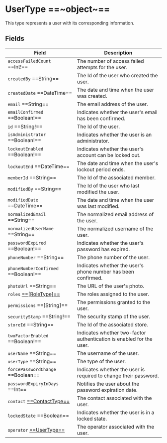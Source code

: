 # UserType ==~object~==

This type represents a user with its corresponding information.

## Fields

| Field                         	    | Description                                                           	|
|------------------------------------	|-----------------------------------------------------------------------	|
| `accessFailedCount`  ==Int!==         | The number of access failed attempts for the user.                        |
| `createdBy`  ==String==               | The Id of the user who created the user.                                 	|
| `createdDate`  ==DateTime==           | The date and time when the user was created.                             	|
| `email`  ==String==                   | The email address of the user.                                           	|
| `emailConfirmed`  ==Boolean!==         | Indicates whether the user's email has been confirmed.                 	|
| `id`  ==String!==                      | The Id of the user.                                                     	|
| `isAdministrator`  ==Boolean!==        | Indicates whether the user is an administrator.                         	|
| `lockoutEnabled`  ==Boolean!==         | Indicates whether the user's account can be locked out.                 	|
| `lockoutEnd`  ==DateTime==            | The date and time when the user's lockout period ends.                   	|
| `memberId`  ==String==                | The Id of the associated member.                                         	|
| `modifiedBy`  ==String==              | The Id of the user who last modified the user.                           	|
| `modifiedDate`  ==DateTime==          | The date and time when the user was last modified.                       	|
| `normalizedEmail`  ==String==         | The normalized email address of the user.                                	|
| `normalizedUserName`  ==String==      | The normalized username of the user.                                     	|
| `passwordExpired`  ==Boolean!==        | Indicates whether the user's password has expired.                      	|
| `phoneNumber`  ==String==             | The phone number of the user.                                            	|
| `phoneNumberConfirmed`  ==Boolean!==   | Indicates whether the user's phone number has been confirmed.           	|
| `photoUrl`  ==String==                | The URL of the user's photo.                                             	|
| `roles` [ ==[RoleType]== ](RoleType.md)| The roles assigned to the user.                                          |
| `permissions`  ==[String]==           | The permissions granted to the user.                                     	|
| `securityStamp`  ==String!==           | The security stamp of the user.                                         	|
| `storeId`  ==String==                 | The Id of the associated store.                                          	|
| `twoFactorEnabled`  ==Boolean!==       | Indicates whether two-factor authentication is enabled for the user.     |
| `userName`  ==String==                | The username of the user.                                                	|
| `userType`  ==String==                | The type of the user.                                                    	|
| `forcePasswordChange`  ==Boolean==    | Indicates whether the user is required to change their password.         	|
| `passwordExpiryInDays`  ==Int==       | Notifies the user about the password expiration date​.                     |
| `contact` [ ==ContactType== ](ContactType.md)| The contact associated with the user.                              |
| `lockedState`  ==Boolean==            | Indicates whether the user is in a locked state.                         	|
| `operator` [ ==UserType== ](UserType.md)| The operator associated with the user.                                  |

